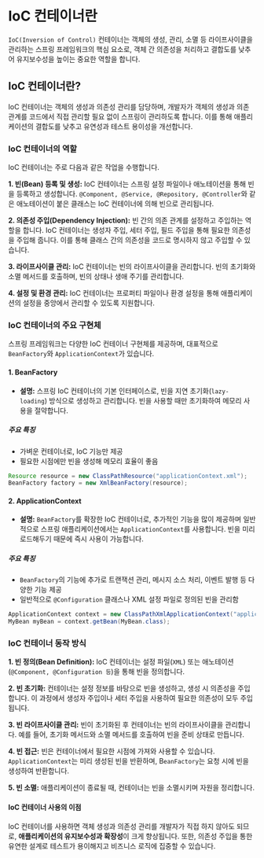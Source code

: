 # IoC 컨테이너란

`IoC(Inversion of Control)` 컨테이너는 객체의 생성, 관리, 소멸 등 라이프사이클을 관리하는 스프링 프레임워크의 핵심 요소로, 객체 간 의존성을 처리하고 결합도를 낮추어 유지보수성을 높이는 중요한 역할을 합니다.

## IoC 컨테이너란?

IoC 컨테이너는 객체의 생성과 의존성 관리를 담당하며, 개발자가 객체의 생성과 의존 관계를 코드에서 직접 관리할 필요 없이 스프링이 관리하도록 합니다.
이를 통해 애플리케이션의 결합도를 낮추고 유연성과 테스트 용이성을 개선합니다.

### IoC 컨테이너의 역할

IoC 컨테이너는 주로 다음과 같은 작업을 수행합니다.

**1. 빈(Bean) 등록 및 생성:** IoC 컨테이너는 스프링 설정 파일이나 애노테이션을 통해 빈을 등록하고 생성합니다. `@Component, @Service, @Repository, @Controller`와 같은 애노테이션이 붙은 클래스는 IoC 컨테이너에 의해 빈으로 관리됩니다.

**2. 의존성 주입(Dependency Injection):** 빈 간의 의존 관계를 설정하고 주입하는 역할을 합니다. IoC 컨테이너는 생성자 주입, 세터 주입, 필드 주입을 통해 필요한 의존성을 주입해 줍니다. 이를 통해 클래스 간의 의존성을 코드로 명시하지 않고 주입할 수 있습니다.

**3. 라이프사이클 관리:** IoC 컨테이너는 빈의 라이프사이클을 관리합니다. 빈의 초기화와 소멸 메서드를 호출하며, 빈의 상태나 생애 주기를 관리합니다.

**4. 설정 및 환경 관리:** IoC 컨테이너는 프로퍼티 파일이나 환경 설정을 통해 애플리케이션의 설정을 중앙에서 관리할 수 있도록 지원합니다.

### IoC 컨테이너의 주요 구현체

스프링 프레임워크는 다양한 IoC 컨테이너 구현체를 제공하며, 대표적으로 `BeanFactory`와 `ApplicationContext`가 있습니다.

#### 1. BeanFactory

- **설명:** 스프링 IoC 컨테이너의 기본 인터페이스로, 빈을 지연 초기화(`lazy-loading`) 방식으로 생성하고 관리합니다. 빈을 사용할 때만 초기화하여 메모리 사용을 절약합니다.

##### 주요 특징

- 가벼운 컨테이너로, IoC 기능만 제공
- 필요한 시점에만 빈을 생성해 메모리 효율이 좋음

```java
Resource resource = new ClassPathResource("applicationContext.xml");
BeanFactory factory = new XmlBeanFactory(resource);
```

#### 2. ApplicationContext

- **설명:** `BeanFactory`를 확장한 IoC 컨테이너로, 추가적인 기능을 많이 제공하며 일반적으로 스프링 애플리케이션에서는 `ApplicationContext`를 사용합니다. 빈을 미리 로드해두기 때문에 즉시 사용이 가능합니다.

##### 주요 특징

- `BeanFactory`의 기능에 추가로 트랜잭션 관리, 메시지 소스 처리, 이벤트 발행 등 다양한 기능 제공
- 일반적으로 `@Configuration` 클래스나 XML 설정 파일로 정의된 빈을 관리함

```java
ApplicationContext context = new ClassPathXmlApplicationContext("applicationContext.xml");
MyBean myBean = context.getBean(MyBean.class);
```

### IoC 컨테이너 동작 방식

**1. 빈 정의(Bean Definition):** IoC 컨테이너는 설정 파일(`XML`) 또는 애노테이션(`@Component, @Configuration 등`)을 통해 빈을 정의합니다.

**2. 빈 초기화:** 컨테이너는 설정 정보를 바탕으로 빈을 생성하고, 생성 시 의존성을 주입합니다. 이 과정에서 생성자 주입이나 세터 주입을 사용하여 필요한 의존성이 모두 주입됩니다.

**3. 빈 라이프사이클 관리:** 빈이 초기화된 후 컨테이너는 빈의 라이프사이클을 관리합니다. 예를 들어, 초기화 메서드와 소멸 메서드를 호출하여 빈을 준비 상태로 만듭니다.

**4. 빈 접근:** 빈은 컨테이너에서 필요한 시점에 가져와 사용할 수 있습니다. `ApplicationContext`는 미리 생성된 빈을 반환하며, B`eanFactory`는 요청 시에 빈을 생성하여 반환합니다.

**5. 빈 소멸:** 애플리케이션이 종료될 때, 컨테이너는 빈을 소멸시키며 자원을 정리합니다.

#### IoC 컨테이너 사용의 이점

IoC 컨테이너를 사용하면 객체 생성과 의존성 관리를 개발자가 직접 하지 않아도 되므로, **애플리케이션의 유지보수성과 확장성**이 크게 향상됩니다. 또한, 의존성 주입을 통한 유연한 설계로 테스트가 용이해지고 비즈니스 로직에 집중할 수 있습니다.
